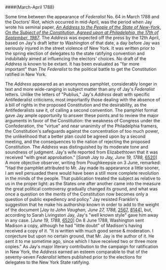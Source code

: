 ####(March-April 1788)
<a name="address"></a>

Some time between the appearance of _Federalist_ No. 64 in March 1788 and the Doctors' Riot, which occurred in mid-April, was the period when Jay wrote his seminal paper, [_An Address to the People of the State of New-York, On the Subject of the Constitution, Agreed upon at Philadelphia, the 17th of September, 1987_](http://www.columbia.edu/cu/lweb/digital/exhibitions/constitution/address/index.html). The _Address_ was expected off the press by the 12th April, based on Jay's draft letter to Washington of that date, a day before Jay was seriously injured in the street violence of New York. It was written prior to the spring election of delegates to the state ratifying convention and indubitably aimed at influencing the electors' choices. No draft of the _Address_ is known to be extant. It has been evaluated as "far more important" than _The Federalist_ to the political battle to get the Constitution ratified in New York.

The _Address_ appeared as an anonymous pamphlet, considerably longer in text and more wide-ranging in subject matter than any of Jay's _Federalist_ letters. Unlike the letters of "Publius," Jay's _Address_ dealt with specific Antifederalist criticisms, most importantly those dealing with the absence of a bill of rights in the proposed Constitution and the desirability, as the Antifederalists saw it, of calling a second convention. The pamphlet format gave Jay ample opportunity to answer these points and to review the major arguments in favor of the Constitution: the weakness of Congress under the Confederation, the "virtue" and near unanimity of the Philadelphia framers, the Constitution's safeguards against the concentration of too much power, the unlikelihood that a better plan could be agreed upon by a second meeting, and the consequences to the nation of rejecting the proposed Constitution. The _Address_ was distinguished by its moderate tone and soundness of judgment. Jay's wife reported from Elizabethtown that it was received "with great approbation." [_Sarah Jay to Jay, June 19, 1788,_ [6520](/jay/ldpd:42520)] A more objective observer, writing from Poughkeepsie on 3 June, remarked: "Had the pamphlet attributed to Mr. Jay made its appearance a little sooner, I am well persuaded there would have been a still more complete revolution in the minds of the people. That publication treated the subject as relative to us in the proper light: as the States one after another came into the measure the great political controversy gradually changed its ground, and what was once a question on the _merits_ of the Constitution now becomes only a question of public expediency and policy." Jay resisted Franklin's suggestion that he make his authorship known in order to add to the weight of the document [_Jay to John Vaughan, June 27, 1788,_ [2567](/jay/ldpd:16888), [8144](/jay/ldpd:53576)], but, according to Sarah Livingston Jay, Jay's "well known style" gave him away in any case. [_June 19, 1788,_ [6520](/jay/ldpd:42520)] On 8 June 1788, Washington sent Madison a copy, although he had "little doubt" of Madison's having received a copy of it. "It is written with much good sense & moderation. I conjecture but upon no certain ground, that Mr. Jay is the author of it. He sent it to me sometime ago, since which I have received two or three more copies." As Jay's major literary contribution to the campaign for ratification in New York, the _Address_ earned an esteem comparable to that of the seventy-seven _Federalist_ letters published prior to the elections for delegates to the New York State ratifying.